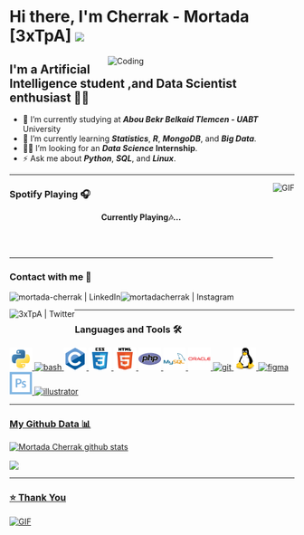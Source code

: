 # Hi there, I'm Cherrak - Mortada [3xTpA] <img width="40px" src="https://cdn3.emoji.gg/emojis/wavegif_1860.gif" />

<img  align="right" alt="Coding" width="330" src="https://camo.githubusercontent.com/97d0c0c4209208d8ec9573c7e213e05872a9f59b703868647b559b77af601cc6/68747470733a2f2f692e70696e696d672e636f6d2f6f726967696e616c732f65382f66342f35332f65386634353334363961336563393765636433353464663436356437333931332e676966">

## I'm a Artificial Intelligence student ,and Data Scientist enthusiast 🐱‍💻

- 🎒 I’m currently studying at _**Abou Bekr Belkaid Tlemcen - UABT**_ University 
- 🌱 I’m currently learning **_Statistics_**, **_R_**, **_MongoDB_**, and **_Big Data_**.
- 🤝🏼 I’m looking for an _**Data Science**_ **Internship**.
- ⚡ Ask me about **_Python_**, **_SQL_**, and **_Linux_**.

---

<img align="right" alt="GIF" height="170px" src="https://media.giphy.com/media/J5B1Y8QZnzXXbLQIBu/giphy.gif" />

### Spotify Playing 🎧

<p align="center"> 
  <b>Currently Playing🎶...</b><br><br>
</p>

<br>
<hr>

### Contact with me 📝

   <a href="https://www.linkedin.com/in/mortada-cherrak">
   <img align="left" alt="mortada-cherrak | LinkedIn" height="30px" src="https://cdn-icons-png.flaticon.com/512/174/174857.png"/></a>
   <a href="https://www.instagram.com/mortadacherrak">
   <img align="left" alt="mortadacherrak | Instagram" height="30px" src="https://cdn-icons-png.flaticon.com/512/174/174855.png" /></a>
   <a href="https://twitter.com/mortada_cherrak">
   <img align="left" alt="3xTpA | Twitter" height="30px" src="https://cdn-icons-png.flaticon.com/512/1409/1409937.png" /></a>

<br/>

---

### Languages and Tools 🛠 

<p align="left"> 
</a> <a href="https://www.python.org" target="_blank" rel="noreferrer"> <img src="https://raw.githubusercontent.com/devicons/devicon/master/icons/python/python-original.svg" alt="python" width="40" height="40"/> </a> <a href="https://www.gnu.org/software/bash/" target="_blank" rel="noreferrer"> <img src="https://www.vectorlogo.zone/logos/gnu_bash/gnu_bash-icon.svg" alt="bash" width="40" height="40"/> </a> <a href="https://www.cprogramming.com/" target="_blank" rel="noreferrer"> <img src="https://raw.githubusercontent.com/devicons/devicon/master/icons/c/c-original.svg" alt="c" width="40" height="40"/> </a> <a href="https://www.w3schools.com/css/" target="_blank" rel="noreferrer"> <img src="https://raw.githubusercontent.com/devicons/devicon/master/icons/css3/css3-original-wordmark.svg" alt="css3" width="40" height="40"/> </a> <a href="https://www.w3.org/html/" target="_blank" rel="noreferrer"> <img src="https://raw.githubusercontent.com/devicons/devicon/master/icons/html5/html5-original-wordmark.svg" alt="html5" width="40" height="40"/> </a> <a href="https://www.php.net" target="_blank" rel="noreferrer"> <img src="https://raw.githubusercontent.com/devicons/devicon/master/icons/php/php-original.svg" alt="php" width="40" height="40"/> </a> <a href="https://www.mysql.com/" target="_blank" rel="noreferrer"> <img src="https://raw.githubusercontent.com/devicons/devicon/master/icons/mysql/mysql-original-wordmark.svg" alt="mysql" width="40" height="40"/> </a> <a href="https://www.oracle.com/" target="_blank" rel="noreferrer"> <img src="https://raw.githubusercontent.com/devicons/devicon/master/icons/oracle/oracle-original.svg" alt="oracle" width="40" height="40"/> </a> <a href="https://git-scm.com/" target="_blank" rel="noreferrer"> <img src="https://www.vectorlogo.zone/logos/git-scm/git-scm-icon.svg" alt="git" width="40" height="40"/> </a> <a href="https://www.linux.org/" target="_blank" rel="noreferrer"> <img src="https://raw.githubusercontent.com/devicons/devicon/master/icons/linux/linux-original.svg" alt="linux" width="40" height="40"/> </a> <a href="https://www.figma.com/" target="_blank" rel="noreferrer"> <img src="https://www.vectorlogo.zone/logos/figma/figma-icon.svg" alt="figma" width="40" height="40"/> </a> <a href="https://www.photoshop.com/en" target="_blank" rel="noreferrer"> <img src="https://raw.githubusercontent.com/devicons/devicon/master/icons/photoshop/photoshop-line.svg" alt="photoshop" width="40" height="40"/> </a> <a href="https://www.adobe.com/in/products/illustrator.html" target="_blank" rel="noreferrer"> <img src="https://www.vectorlogo.zone/logos/adobe_illustrator/adobe_illustrator-icon.svg" alt="illustrator" width="40" height="40"/> </p>

------

###     My Github Data  📊

![Mortada Cherrak github stats](https://github-readme-stats.vercel.app/api?username=mortadacherrak&count_private=true&show_icons=true&theme=radical)

<img align="center" src="https://github-readme-stats.vercel.app/api/top-langs/?username=mortadacherrak&layout=compact&theme=gotham" />

---

### ⭐ Thank You 

<img align="center" alt="GIF" height="400" width="600" src="https://i.pinimg.com/originals/8b/35/fe/8b35fef55fba1a201c9c7a11d3ec3d64.gif" />



